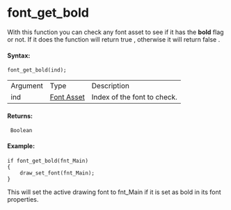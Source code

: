 # font_get_bold

With this function you can check any font asset to see if it has the
**bold** flag or not. If it does the function will return true ,
otherwise it will return false .

#### Syntax:

``` gml
font_get_bold(ind);
```

|          |                                                            |                             |
|----------|------------------------------------------------------------|-----------------------------|
| Argument | Type                                                       | Description                 |
| ind      |  [Font Asset](../../../../../The_Asset_Editors/Fonts)  | Index of the font to check. |

#### Returns:

``` gml
 Boolean
```

#### Example:

``` gml
if font_get_bold(fnt_Main)
{
    draw_set_font(fnt_Main);
}
```

This will set the active drawing font to fnt_Main if it is set as bold
in its font properties.
